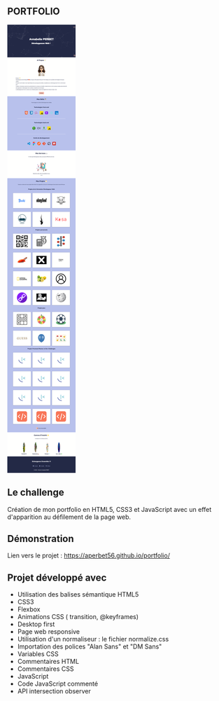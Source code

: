 ## PORTFOLIO

![Design preview for the project](./img/preview.png)

## Le challenge

Création de mon portfolio en HTML5, CSS3 et JavaScript avec un effet d'apparition au défilement de la page web.

## Démonstration

Lien vers le projet : https://aperbet56.github.io/portfolio/

## Projet développé avec

- Utilisation des balises sémantique HTML5
- CSS3
- Flexbox
- Animations CSS ( transition, @keyframes)
- Desktop first
- Page web responsive
- Utilisation d'un normaliseur : le fichier normalize.css
- Importation des polices "Alan Sans" et "DM Sans"
- Variables CSS
- Commentaires HTML
- Commentaires CSS
- JavaScript
- Code JavaScript commenté
- API intersection observer
